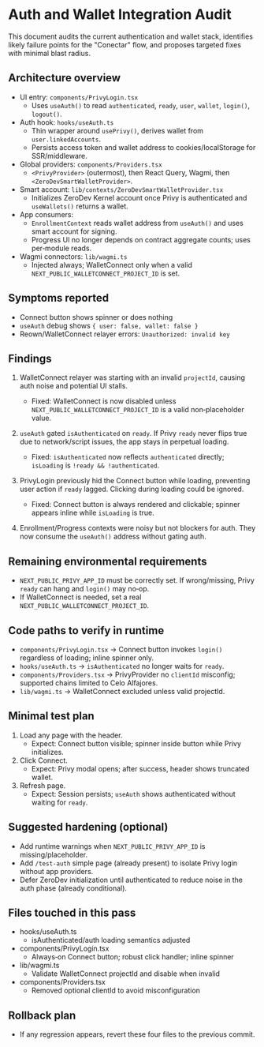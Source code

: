 # Auth and Wallet Integration Audit

This document audits the current authentication and wallet stack, identifies likely failure points for the "Conectar" flow, and proposes targeted fixes with minimal blast radius.

## Architecture overview

- UI entry: `components/PrivyLogin.tsx`
  - Uses `useAuth()` to read `authenticated`, `ready`, `user`, `wallet`, `login()`, `logout()`.
- Auth hook: `hooks/useAuth.ts`
  - Thin wrapper around `usePrivy()`, derives wallet from `user.linkedAccounts`.
  - Persists access token and wallet address to cookies/localStorage for SSR/middleware.
- Global providers: `components/Providers.tsx`
  - `<PrivyProvider>` (outermost), then React Query, Wagmi, then `<ZeroDevSmartWalletProvider>`.
- Smart account: `lib/contexts/ZeroDevSmartWalletProvider.tsx`
  - Initializes ZeroDev Kernel account once Privy is authenticated and `useWallets()` returns a wallet.
- App consumers:
  - `EnrollmentContext` reads wallet address from `useAuth()` and uses smart account for signing.
  - Progress UI no longer depends on contract aggregate counts; uses per‑module reads.
- Wagmi connectors: `lib/wagmi.ts`
  - Injected always; WalletConnect only when a valid `NEXT_PUBLIC_WALLETCONNECT_PROJECT_ID` is set.

## Symptoms reported

- Connect button shows spinner or does nothing
- `useAuth` debug shows `{ user: false, wallet: false }`
- Reown/WalletConnect relayer errors: `Unauthorized: invalid key`

## Findings

1) WalletConnect relayer was starting with an invalid `projectId`, causing auth noise and potential UI stalls.
   - Fixed: WalletConnect is now disabled unless `NEXT_PUBLIC_WALLETCONNECT_PROJECT_ID` is a valid non‑placeholder value.

2) `useAuth` gated `isAuthenticated` on `ready`. If Privy `ready` never flips true due to network/script issues, the app stays in perpetual loading.
   - Fixed: `isAuthenticated` now reflects `authenticated` directly; `isLoading` is `!ready && !authenticated`.

3) PrivyLogin previously hid the Connect button while loading, preventing user action if `ready` lagged. Clicking during loading could be ignored.
   - Fixed: Connect button is always rendered and clickable; spinner appears inline while `isLoading` is true.

4) Enrollment/Progress contexts were noisy but not blockers for auth. They now consume the `useAuth()` address without gating auth.

## Remaining environmental requirements

- `NEXT_PUBLIC_PRIVY_APP_ID` must be correctly set. If wrong/missing, Privy `ready` can hang and `login()` may no‑op.
- If WalletConnect is needed, set a real `NEXT_PUBLIC_WALLETCONNECT_PROJECT_ID`.

## Code paths to verify in runtime

- `components/PrivyLogin.tsx` → Connect button invokes `login()` regardless of loading; inline spinner only.
- `hooks/useAuth.ts` → `isAuthenticated` no longer waits for `ready`.
- `components/Providers.tsx` → PrivyProvider no `clientId` misconfig; supported chains limited to Celo Alfajores.
- `lib/wagmi.ts` → WalletConnect excluded unless valid projectId.

## Minimal test plan

1) Load any page with the header.
   - Expect: Connect button visible; spinner inside button while Privy initializes.
2) Click Connect.
   - Expect: Privy modal opens; after success, header shows truncated wallet.
3) Refresh page.
   - Expect: Session persists; `useAuth` shows authenticated without waiting for `ready`.

## Suggested hardening (optional)

- Add runtime warnings when `NEXT_PUBLIC_PRIVY_APP_ID` is missing/placeholder.
- Add `/test-auth` simple page (already present) to isolate Privy login without app providers.
- Defer ZeroDev initialization until authenticated to reduce noise in the auth phase (already conditional).

## Files touched in this pass

- hooks/useAuth.ts
  - isAuthenticated/auth loading semantics adjusted
- components/PrivyLogin.tsx
  - Always‑on Connect button; robust click handler; inline spinner
- lib/wagmi.ts
  - Validate WalletConnect projectId and disable when invalid
- components/Providers.tsx
  - Removed optional clientId to avoid misconfiguration

## Rollback plan

- If any regression appears, revert these four files to the previous commit.
